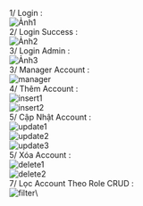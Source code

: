 1/ Login :\
![Ảnh1](https://github.com/lethanhtoan8422/week01_lab_LeThanhToan_20040331/assets/144576370/842226ef-ea2b-4a39-b3c6-76100ed00ff8)\
2/ Login Success :\
![Ảnh2](https://github.com/lethanhtoan8422/week01_lab_LeThanhToan_20040331/assets/144576370/856a442b-f7c9-4854-b1d6-042236150cdc)\
3/ Login Admin :\
![Ảnh3](https://github.com/lethanhtoan8422/week01_lab_LeThanhToan_20040331/assets/144576370/dcdbe77a-9406-4c9a-9c78-c6b1ec735463)\
3/ Manager Account :\
![manager](https://github.com/lethanhtoan8422/week01_lab_LeThanhToan_20040331/assets/144576370/e178239b-572e-4685-aa0d-8e1c0b6e20e0)\
4/ Thêm Account :\
![insert1](https://github.com/lethanhtoan8422/week01_lab_LeThanhToan_20040331/assets/144576370/6806587f-f0c8-4590-9806-1f391417c077)\
![insert2](https://github.com/lethanhtoan8422/week01_lab_LeThanhToan_20040331/assets/144576370/cd7d987b-fc88-4a0d-b5c7-691da0066959)\
5/ Cập Nhật Account :\
![update1](https://github.com/lethanhtoan8422/week01_lab_LeThanhToan_20040331/assets/144576370/c4d57b35-7b80-48fb-a000-3439db1a1531)\
![update2](https://github.com/lethanhtoan8422/week01_lab_LeThanhToan_20040331/assets/144576370/12423d00-96fa-4482-9fe9-6b150e1c6888)\
![update3](https://github.com/lethanhtoan8422/week01_lab_LeThanhToan_20040331/assets/144576370/89b938e3-eafb-43a1-8787-4df0f834faf7)\
5/ Xóa Account :\
![delete1](https://github.com/lethanhtoan8422/week01_lab_LeThanhToan_20040331/assets/144576370/43bdc097-3292-45bc-a8ec-0880d2dbefd5)\
![delete2](https://github.com/lethanhtoan8422/week01_lab_LeThanhToan_20040331/assets/144576370/64481e9b-7998-48a3-afe7-45deee8b0ffe)\
7/ Lọc Account Theo Role CRUD :\
![filter](https://github.com/lethanhtoan8422/week01_lab_LeThanhToan_20040331/assets/144576370/b971d9ce-f299-4146-a97d-6cc515457bd0)\
